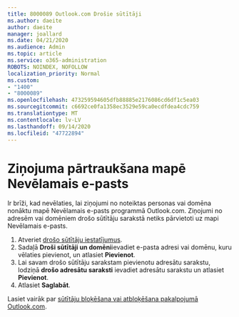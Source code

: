 ```yaml
---
title: 8000089 Outlook.com Drošie sūtītāji
ms.author: daeite
author: daeite
manager: joallard
ms.date: 04/21/2020
ms.audience: Admin
ms.topic: article
ms.service: o365-administration
ROBOTS: NOINDEX, NOFOLLOW
localization_priority: Normal
ms.custom:
- "1400"
- "8000089"
ms.openlocfilehash: 473259594605dfb88885e2176086cd6df1c5ea03
ms.sourcegitcommit: c6692ce0fa1358ec3529e59ca0ecdfdea4cdc759
ms.translationtype: MT
ms.contentlocale: lv-LV
ms.lasthandoff: 09/14/2020
ms.locfileid: "47722894"
---
```

# <a name="stop-messages-from-going-into-your-junk-email-folder"></a>Ziņojuma pārtraukšana mapē Nevēlamais e-pasts

Ir brīži, kad nevēlaties, lai ziņojumi no noteiktas personas vai domēna nonāktu mapē Nevēlamais e-pasts programmā Outlook.com. Ziņojumi no adresēm vai domēniem drošo sūtītāju sarakstā netiks pārvietoti uz mapi Nevēlamais e-pasts.

1. Atveriet [drošo sūtītāju iestatījumus](https://go.microsoft.com/fwlink/?linkid=2035804).
2. Sadaļā **Droši sūtītāji un domēni**ievadiet e-pasta adresi vai domēnu, kuru vēlaties pievienot, un atlasiet **Pievienot**.
3. Lai savam drošo sūtītāju sarakstam pievienotu adresātu sarakstu, lodziņā **drošo adresātu saraksti** ievadiet adresātu sarakstu un atlasiet **Pievienot**.
4. Atlasiet **Saglabāt**.

Lasiet vairāk par [sūtītāju bloķēšana vai atbloķēšana pakalpojumā Outlook.com](https://support.office.com/article/afba1c94-77bb-4f50-8b85-057cf52f4d5e?wt.mc_id=Office_Outlook_com_Alchemy).